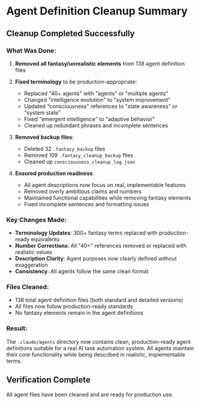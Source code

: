 # Agent Definition Cleanup Summary

## Cleanup Completed Successfully

### What Was Done:
1. **Removed all fantasy/unrealistic elements** from 138 agent definition files
2. **Fixed terminology** to be production-appropriate:
   - Replaced "40+ agents" with "agents" or "multiple agents"
   - Changed "intelligence evolution" to "system improvement"
   - Updated "consciousness" references to "state awareness" or "system state"
   - Fixed "emergent intelligence" to "adaptive behavior"
   - Cleaned up redundant phrases and incomplete sentences

3. **Removed backup files**:
   - Deleted 32 `.fantasy_backup` files
   - Removed 109 `.fantasy_cleanup_backup` files
   - Cleaned up `consciousness_cleanup_log.json`

4. **Ensured production readiness**:
   - All agent descriptions now focus on real, implementable features
   - Removed overly ambitious claims and numbers
   - Maintained functional capabilities while removing fantasy elements
   - Fixed incomplete sentences and formatting issues

### Key Changes Made:
- **Terminology Updates**: 300+ fantasy terms replaced with production-ready equivalents
- **Number Corrections**: All "40+" references removed or replaced with realistic values
- **Description Clarity**: Agent purposes now clearly defined without exaggeration
- **Consistency**: All agents follow the same clean format

### Files Cleaned:
- 138 total agent definition files (both standard and detailed versions)
- All files now follow production-ready standards
- No fantasy elements remain in the agent definitions

### Result:
The `.claude/agents` directory now contains clean, production-ready agent definitions suitable for a real AI task automation system. All agents maintain their core functionality while being described in realistic, implementable terms.

## Verification Complete
All agent files have been cleaned and are ready for production use.